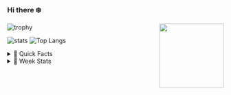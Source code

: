 ### Hi there ❄️

<img align="right" src="https://media.giphy.com/media/cs9AnwADBj60g/giphy.gif" width="150">

![trophy](https://github-profile-trophy.vercel.app/?username=ryuyxx&theme=onedark&title=Joined2020,Stars,Commit,Repositories,Followers,Issues)

![stats](https://github-readme-stats.vercel.app/api?username=Ryuyxx&count_private=true&show_icons=true&theme=react&hide=prs)
![Top Langs](https://github-readme-stats.vercel.app/api/top-langs/?username=Ryuyxx&layout=compact&theme=react)



<details><summary>🦔 Quick Facts</summary>
<img align="right" src="https://media.giphy.com/media/vpioNfKK8OFGHuUDMz/giphy.gif" width="300">

- 🌱 **I’m currently learning:**  ML/DL  
- 💬 **Ask me about:**  Anythin! / Sci-Fi movie
- 💙 **I LOVE BUILDING COMPUTERS!!**  [M-ITX mainly]
  - My Baby Specs
  - Ryzen™ 9 5950X
  - GEFORCE RTX 3090
  - 64GB RAM & M.2 2TB

</details>  

<details><summary>📆 Week Stats</summary>

![wakatime stats](https://github-readme-stats.vercel.app/api/wakatime?username=Ryuyxx&layout=compact&theme=react)
</details>
